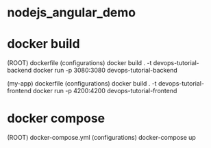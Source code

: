 # nodejs_angular_demo

# docker build

(ROOT)
dockerfile (configurations)
docker build . -t devops-tutorial-backend
docker run -p 3080:3080 devops-tutorial-backend

(my-app)
dockerfile (configurations)
docker build . -t devops-tutorial-frontend
docker run -p 4200:4200 devops-tutorial-frontend

# docker compose

(ROOT)
docker-compose.yml (configurations)
docker-compose up
